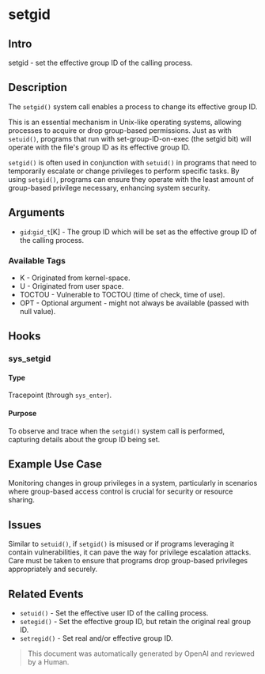 
# setgid

## Intro

setgid - set the effective group ID of the calling process.

## Description

The `setgid()` system call enables a process to change its effective group ID.

This is an essential mechanism in Unix-like operating systems, allowing
processes to acquire or drop group-based permissions. Just as with `setuid()`,
programs that run with set-group-ID-on-exec (the setgid bit) will operate with
the file's group ID as its effective group ID.

`setgid()` is often used in conjunction with `setuid()` in programs that need to
temporarily escalate or change privileges to perform specific tasks. By using
`setgid()`, programs can ensure they operate with the least amount of
group-based privilege necessary, enhancing system security.

## Arguments

* `gid`:`gid_t`[K] - The group ID which will be set as the effective group ID of the calling process.

### Available Tags

* K - Originated from kernel-space.
* U - Originated from user space.
* TOCTOU - Vulnerable to TOCTOU (time of check, time of use).
* OPT - Optional argument - might not always be available (passed with null value).

## Hooks

### sys_setgid

#### Type

Tracepoint (through `sys_enter`).

#### Purpose

To observe and trace when the `setgid()` system call is performed, capturing details about the group ID being set.

## Example Use Case

Monitoring changes in group privileges in a system, particularly in scenarios
where group-based access control is crucial for security or resource sharing.

## Issues

Similar to `setuid()`, if `setgid()` is misused or if programs leveraging it
contain vulnerabilities, it can pave the way for privilege escalation attacks.
Care must be taken to ensure that programs drop group-based privileges
appropriately and securely.

## Related Events

* `setuid()` - Set the effective user ID of the calling process.
* `setegid()` - Set the effective group ID, but retain the original real group ID.
* `setregid()` - Set real and/or effective group ID.

> This document was automatically generated by OpenAI and reviewed by a Human.
